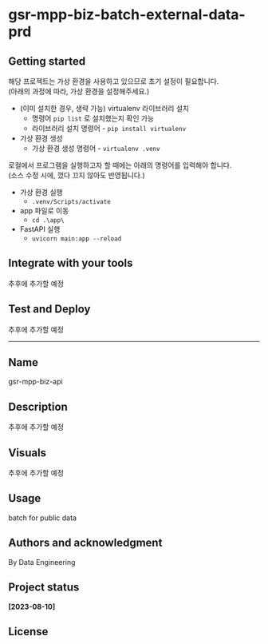 # gsr-mpp-biz-batch-external-data-prd

## Getting started
해당 프로젝트는 가상 환경을 사용하고 있으므로 초기 설정이 필요합니다.   
(아래의 과정에 따라, 가상 환경을 설정해주세요.)

- (이미 설치한 경우, 생략 가능) virtualenv 라이브러리 설치   
    - 명령어 `pip list` 로 설치했는지 확인 가능
    - 라이브러리 설치 명령어 - `pip install virtualenv`
- 가상 환경 생성   
    - 가상 환경 생성 명령어 - `virtualenv .venv`

로컬에서 프로그램을 실행하고자 할 때에는 아래의 명령어를 입력해야 합니다.  
(소스 수정 시에, 껐다 끄지 않아도 반영됩니다.)
- 가상 환경 실행
    - `.venv/Scripts/activate`
- app 파일로 이동
    - `cd .\app\`
- FastAPI 실행
    - `uvicorn main:app --reload`

## Integrate with your tools
추후에 추가할 예정

## Test and Deploy
추후에 추가할 예정

***

## Name
gsr-mpp-biz-api

## Description
추후에 추가할 예정

## Visuals
추후에 추가할 예정

## Usage
batch for public data

## Authors and acknowledgment
By Data Engineering 

## Project status
**[2023-08-10]** 

## License
